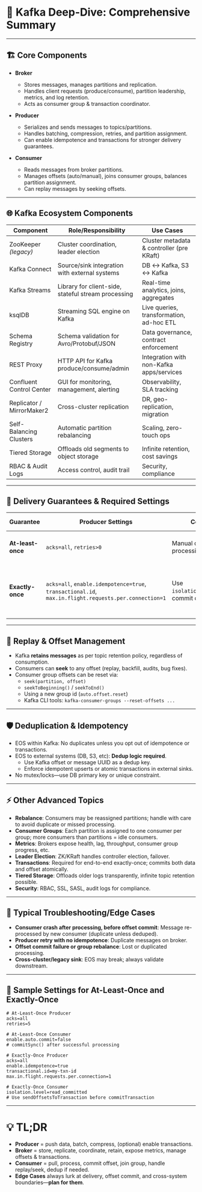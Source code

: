 # 🦾 Kafka Deep-Dive: Comprehensive Summary

---

## 🏗️ Core Components

- **Broker**
  - Stores messages, manages partitions and replication.
  - Handles client requests (produce/consume), partition leadership, metrics, and log retention.
  - Acts as consumer group & transaction coordinator.

- **Producer**
  - Serializes and sends messages to topics/partitions.
  - Handles batching, compression, retries, and partition assignment.
  - Can enable idempotence and transactions for stronger delivery guarantees.

- **Consumer**
  - Reads messages from broker partitions.
  - Manages offsets (auto/manual), joins consumer groups, balances partition assignment.
  - Can replay messages by seeking offsets.

---

## 🌐 Kafka Ecosystem Components

| Component                  | Role/Responsibility                                         | Use Cases                                   |
|----------------------------|-------------------------------------------------------------|---------------------------------------------|
| ZooKeeper *(legacy)*       | Cluster coordination, leader election                       | Cluster metadata & controller (pre KRaft)   |
| Kafka Connect              | Source/sink integration with external systems               | DB ↔ Kafka, S3 ↔ Kafka                      |
| Kafka Streams              | Library for client-side, stateful stream processing         | Real-time analytics, joins, aggregates      |
| ksqlDB                     | Streaming SQL engine on Kafka                              | Live queries, transformation, ad-hoc ETL    |
| Schema Registry            | Schema validation for Avro/Protobuf/JSON                   | Data governance, contract enforcement       |
| REST Proxy                 | HTTP API for Kafka produce/consume/admin                    | Integration with non-Kafka apps/services    |
| Confluent Control Center   | GUI for monitoring, management, alerting                    | Observability, SLA tracking                 |
| Replicator / MirrorMaker2  | Cross-cluster replication                                   | DR, geo-replication, migration              |
| Self-Balancing Clusters    | Automatic partition rebalancing                             | Scaling, zero-touch ops                     |
| Tiered Storage             | Offloads old segments to object storage                     | Infinite retention, cost savings            |
| RBAC & Audit Logs          | Access control, audit trail                                 | Security, compliance                        |

---

## 🔑 Delivery Guarantees & Required Settings

| Guarantee         | Producer Settings                                   | Consumer Settings              | Broker Role                                   | Edge Cases/Notes                    |
|-------------------|-----------------------------------------------------|-------------------------------|-----------------------------------------------|--------------------------------------|
| **At-least-once** | `acks=all`, `retries>0`                            | Manual offset commit after processing | Persists messages, may deliver duplicates   | Duplicates if crash after processing before commit |
| **Exactly-once**  | `acks=all`, `enable.idempotence=true`, `transactional.id`, `max.in.flight.requests.per.connection=1` | Use `isolation.level=read_committed`, commit offsets inside transaction | Transaction coordinator ensures atomic write & offset commit | External sinks still need idempotency/deduplication logic |

---

## 🔁 Replay & Offset Management

- Kafka **retains messages** as per topic retention policy, regardless of consumption.
- Consumers can **seek** to any offset (replay, backfill, audits, bug fixes).
- Consumer group offsets can be reset via:
  - `seek(partition, offset)`
  - `seekToBeginning()` / `seekToEnd()`
  - Using a new group id (`auto.offset.reset`)
  - Kafka CLI tools: `kafka-consumer-groups --reset-offsets ...`

---

## 🛡️ Deduplication & Idempotency

- EOS within Kafka: No duplicates unless you opt out of idempotence or transactions.
- EOS to external systems (DB, S3, etc): **Dedup logic required**.
  - Use Kafka offset or message UUID as a dedup key.
  - Enforce idempotent upserts or atomic transactions in external sinks.
- No mutex/locks—use DB primary key or unique constraint.

---

## ⚡ Other Advanced Topics

- **Rebalance**: Consumers may be reassigned partitions; handle with care to avoid duplicate or missed processing.
- **Consumer Groups**: Each partition is assigned to one consumer per group; more consumers than partitions = idle consumers.
- **Metrics**: Brokers expose health, lag, throughput, consumer group progress, etc.
- **Leader Election**: ZK/KRaft handles controller election, failover.
- **Transactions**: Required for end-to-end exactly-once; commits both data and offset atomically.
- **Tiered Storage**: Offloads older logs transparently, infinite topic retention possible.
- **Security**: RBAC, SSL, SASL, audit logs for compliance.

---

## 🚦 Typical Troubleshooting/Edge Cases

- **Consumer crash after processing, before offset commit**: Message re-processed by new consumer (duplicate unless deduped).
- **Producer retry with no idempotence**: Duplicate messages on broker.
- **Offset commit failure or group rebalance**: Lost or duplicated processing.
- **Cross-cluster/legacy sink**: EOS may break; always validate downstream.

---

## 🧾 Sample Settings for At-Least-Once and Exactly-Once

```properties
# At-Least-Once Producer
acks=all
retries=5

# At-Least-Once Consumer
enable.auto.commit=false
# commitSync() after successful processing

# Exactly-Once Producer
acks=all
enable.idempotence=true
transactional.id=my-txn-id
max.in.flight.requests.per.connection=1

# Exactly-Once Consumer
isolation.level=read_committed
# Use sendOffsetsToTransaction before commitTransaction
```

---

# 💡 TL;DR
- **Producer** = push data, batch, compress, (optional) enable transactions.
- **Broker** = store, replicate, coordinate, retain, expose metrics, manage offsets & transactions.
- **Consumer** = pull, process, commit offset, join group, handle replay/seek, dedup if needed.
- **Edge Cases** always lurk at delivery, offset commit, and cross-system boundaries—**plan for them**.